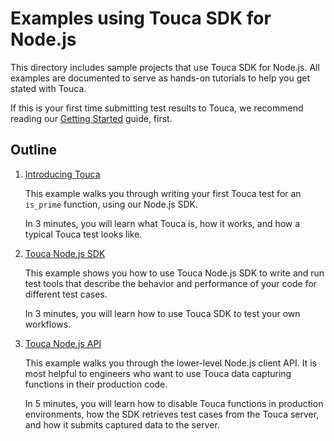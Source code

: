 # Examples using Touca SDK for Node.js

This directory includes sample projects that use Touca SDK for Node.js.
All examples are documented to serve as hands-on tutorials to help you
get stated with Touca.

If this is your first time submitting test results to Touca, we recommend
reading our [Getting Started](https://docs.touca.io) guide, first.

## Outline

1.  [Introducing Touca](./01\_node_minimal)

    This example walks you through writing your first Touca test for an
    `is_prime` function, using our Node.js SDK.

    In 3 minutes, you will learn what Touca is, how it works, and how a
    typical Touca test looks like.

2.  [Touca Node.js SDK](./02\_node_main_api)

    This example shows you how to use Touca Node.js SDK to write and run
    test tools that describe the behavior and performance of your code
    for different test cases.

    In 3 minutes, you will learn how to use Touca SDK to test your own
    workflows.

3.  [Touca Node.js API](./03\_node_core_api)

    This example walks you through the lower-level Node.js client API.
    It is most helpful to engineers who want to use Touca data capturing
    functions in their production code.

    In 5 minutes, you will learn how to disable Touca functions in
    production environments, how the SDK retrieves test cases from the
    Touca server, and how it submits captured data to the server.
